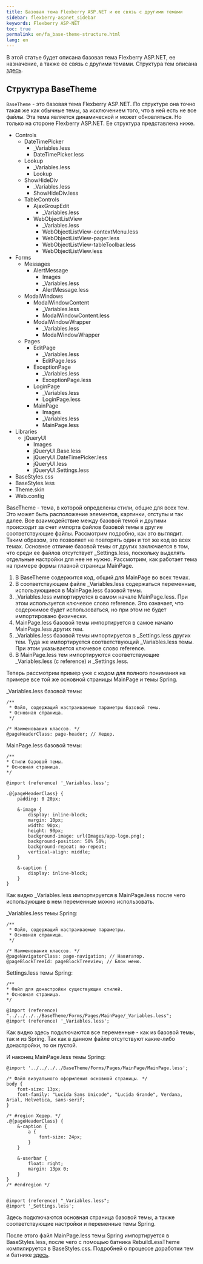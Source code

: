 ```yaml
---
title: Базовая тема Flexberry ASP.NET и ее связь с другими темами
sidebar: flexberry-aspnet_sidebar
keywords: Flexberry ASP-NET
toc: true
permalink: en/fa_base-theme-structure.html
lang: en
---
```


В этой статье будет описана базовая тема Flexberry ASP.NET, ее назначение, а также ее связь с другими темами. Структура тем описана [здесь](fa_theme-structure.html).

## Структура BaseTheme

`BaseTheme` - это базовая тема Flexberry ASP.NET. По структуре она точно такая же как обычные темы, за исключением того, что в ней есть не все файлы. Эта тема является динамической и может обновляться. Но только на стороне Flexberry ASP.NET. Ее структура представлена ниже.

* Controls
    * DateTimePicker
        * _Variables.less
        * DateTimePicker.less
    * Lookup
        * _Variables.less
        * Lookup
    * ShowHideDiv
        * _Variables.less
        * ShowHideDiv.less
    * TableControls
        * AjaxGroupEdit
            * _Variables.less
        * WebObjectListView
            * _Variables.less
            * WebObjectListView-contextMenu.less
            * WebObjectListView-pager.less
            * WebObjectListView-tableToolbar.less
            * WebObjectListView.less
* Forms
    * Messages
        * AlertMessage
            * Images
            * _Variables.less
            * AlertMessage.less
    * ModalWindows
        * ModalWindowContent
            * _Variables.less
            * ModalWindowContent.less
        * ModalWindowWrapper
            * _Variables.less
            * ModalWindowWrapper
    * Pages
        * EditPage
            * _Variables.less
            * EditPage.less
        * ExceptionPage
            * _Variables.less
            * ExceptionPage.less
        * LoginPage
            * _Variables.less
            * LoginPage.less
        * MainPage
            * Images
            * _Variables.less
            * MainPage.less
* Libraries
    * jQueryUI
        * Images
        * jQueryUI.Base.less
        * jQueryUI.DateTimePicker.less
        * jQueryUI.less
        * jQueryUI.Settings.less
* BaseStyles.css
* BaseStyles.less
* Theme.skin
* Web.config

BaseTheme - тема, в которой определены стили, общие для всех тем. Это может быть расположение элементов, картинки, отступы и так далее. Все взаимодействие между базовой темой и другими происходит за счет импорта файлов базовой темы в другие соответствующие файлы. Рассмотрим подробно, как это выглядит. Таким образом, это позволяет не повторять один и тот же код во всех темах. Основное отличие базовой темы от других заключается в том, что среди ее файлов отсутствует _Settings.less, поскольку выделять отдельные настройки для нее не нужно. Рассмотрим, как работает тема на примере формы главной страницы MainPage.

1. В BaseTheme содержится код, общий для MainPage во всех темах.
2. В соответствующем файле _Variables.less содержаться переменные, использующиеся в MainPage.less базовой темы.
3. _Variables.less импортируется в самом начале MainPage.less. При этом используется ключевое слово reference. Это означает, что содержимое будет использоваться, но при этом не будет импортировано физически.
4. MainPage.less базовой темы импортируется в самое начало MainPage.less других тем.
5. _Variables.less базовой темы импортируется в _Settings.less других тем. Туда же импортируется соответствующий _Variables.less темы. При этом указывается ключевое слово reference.
6. В MainPage.less тем импортируются соответствующие _Variables.less (с reference) и _Settings.less.


Теперь рассмотрим пример уже с кодом для полного понимания на примере все той же основной страницы MainPage и темы Spring. 

_Variables.less базовой темы:

```less
/**
 * Файл, содержащий настраиваемые параметры базовой темы.
 * Основная страница.
 */

/* Наименования классов. */
@pageHeaderClass: page-header; // Хедер.
```

MainPage.less базовой темы:

```less
/**
* Стили базовой темы.
* Основная страница.
*/

@import (reference) '_Variables.less';

.@{pageHeaderClass} {
    padding: 0 20px;

    &-image {
        display: inline-block;
        margin: 10px;
        width: 90px;
        height: 90px;
        background-image: url(Images/app-logo.png);
        background-position: 50% 50%;
        background-repeat: no-repeat;
        vertical-align: middle;
    }

    &-caption {
        display: inline-block;
    }
}
```

Как видно _Variables.less импортируется в MainPage.less после чего использующие в нем переменные можно использовать.

_Variables.less темы Spring:

```less
/**
 * Файл, содержащий настраиваемые параметры.
 * Основная страница.
 */

/* Наименования классов. */
@pageNavigatorClass: page-navigation; // Навигатор.
@pageBlockTreeId: pageBlockTreeview; // Блок меню.
```

Settings.less темы Spring:

```less
/**
* Файл для донастройки существующих стилей.  
* Основная страница.
*/

@import (reference) "../../../../BaseTheme/Forms/Pages/MainPage/_Variables.less";
@import (reference) '_Variables.less';
```


Как видно здесь подключаются все переменные - как из базовой темы, так и из Spring. Так как в данном файле отсутствуют какие-либо донастройки, то он пустой.

И наконец MainPage.less темы Spring:

```less
@import '../../../../BaseTheme/Forms/Pages/MainPage/MainPage.less';

/* Файл визуального оформления основной страницы. */
body {
    font-size: 13px;
    font-family: "Lucida Sans Unicode", "Lucida Grande", Verdana, Arial, Helvetica, sans-serif;
}

/* #region Хедер. */
.@{pageHeaderClass} {
    &-caption {
        a {
            font-size: 24px;
        }
    }

    &-userbar {
        float: right;
        margin: 13px 0;
    }
}
/* #endregion */


@import (reference) "_Variables.less";
@import '_Settings.less';
```

Здесь подключаются основная страница базовой темы, а также соответствующие настройки и переменные темы Spring.

После этого файл MainPage.less темы Spring импортируется в BaseStyles.less, после чего с помощью батника RebuildLessTheme компилируется в BaseStyles.css. Подробней о процессе доработки тем и батнике [здесь](fa_change-theme.html).
